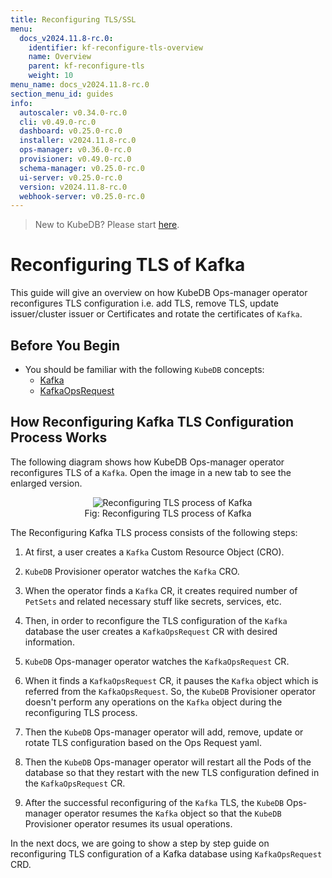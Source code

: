 ```yaml
---
title: Reconfiguring TLS/SSL
menu:
  docs_v2024.11.8-rc.0:
    identifier: kf-reconfigure-tls-overview
    name: Overview
    parent: kf-reconfigure-tls
    weight: 10
menu_name: docs_v2024.11.8-rc.0
section_menu_id: guides
info:
  autoscaler: v0.34.0-rc.0
  cli: v0.49.0-rc.0
  dashboard: v0.25.0-rc.0
  installer: v2024.11.8-rc.0
  ops-manager: v0.36.0-rc.0
  provisioner: v0.49.0-rc.0
  schema-manager: v0.25.0-rc.0
  ui-server: v0.25.0-rc.0
  version: v2024.11.8-rc.0
  webhook-server: v0.25.0-rc.0
---
```


> New to KubeDB? Please start [here](/docs/v2024.11.8-rc.0/README).

# Reconfiguring TLS of Kafka

This guide will give an overview on how KubeDB Ops-manager operator reconfigures TLS configuration i.e. add TLS, remove TLS, update issuer/cluster issuer or Certificates and rotate the certificates of `Kafka`.

## Before You Begin

- You should be familiar with the following `KubeDB` concepts:
    - [Kafka](/docs/v2024.11.8-rc.0/guides/kafka/concepts/kafka)
    - [KafkaOpsRequest](/docs/v2024.11.8-rc.0/guides/kafka/concepts/kafkaopsrequest)

## How Reconfiguring Kafka TLS Configuration Process Works

The following diagram shows how KubeDB Ops-manager operator reconfigures TLS of a `Kafka`. Open the image in a new tab to see the enlarged version.

<figure align="center">
  <img alt="Reconfiguring TLS process of Kafka" src="/docs/v2024.11.8-rc.0/images/day-2-operation/kafka/kf-reconfigure-tls.svg">
<figcaption align="center">Fig: Reconfiguring TLS process of Kafka</figcaption>
</figure>

The Reconfiguring Kafka TLS process consists of the following steps:

1. At first, a user creates a `Kafka` Custom Resource Object (CRO).

2. `KubeDB` Provisioner  operator watches the `Kafka` CRO.

3. When the operator finds a `Kafka` CR, it creates required number of `PetSets` and related necessary stuff like secrets, services, etc.

4. Then, in order to reconfigure the TLS configuration of the `Kafka` database the user creates a `KafkaOpsRequest` CR with desired information.

5. `KubeDB` Ops-manager operator watches the `KafkaOpsRequest` CR.

6. When it finds a `KafkaOpsRequest` CR, it pauses the `Kafka` object which is referred from the `KafkaOpsRequest`. So, the `KubeDB` Provisioner  operator doesn't perform any operations on the `Kafka` object during the reconfiguring TLS process.

7. Then the `KubeDB` Ops-manager operator will add, remove, update or rotate TLS configuration based on the Ops Request yaml.

8. Then the `KubeDB` Ops-manager operator will restart all the Pods of the database so that they restart with the new TLS configuration defined in the `KafkaOpsRequest` CR.

9. After the successful reconfiguring of the `Kafka` TLS, the `KubeDB` Ops-manager operator resumes the `Kafka` object so that the `KubeDB` Provisioner  operator resumes its usual operations.

In the next docs, we are going to show a step by step guide on reconfiguring TLS configuration of a Kafka database using `KafkaOpsRequest` CRD.